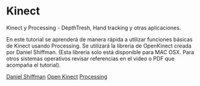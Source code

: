 # Kinect
Kinect y Processing - DepthTresh, Hand tracking y otras aplicaciones.

En este tutorial se aprenderá de manera rápida a utilizar funciones básicas de Kinect usando Processing. Se utilizará la libreria de OpenKinect creada por Daniel Shiffman. (Esta librería solo está disponible para MAC OSX. Para otros sistemas operativos revisar referencias en el video o PDF que acompaña el tutorial).

[Daniel Shiffman](http://shiffman.net/p5/kinect/)
[Open Kinect](https://github.com/OpenKinect)
[Processing](https://processing.org/)

